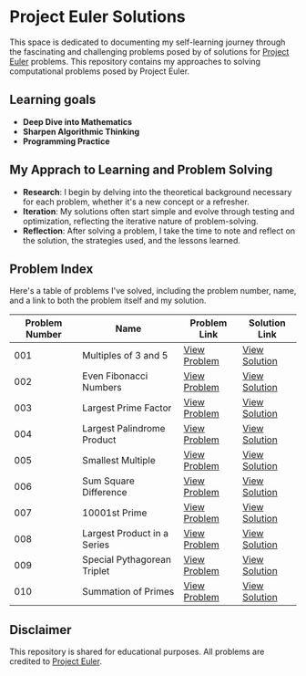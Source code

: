 # Project Euler Solutions

This space is dedicated to documenting my self-learning journey through the fascinating and challenging problems posed by of solutions for [Project Euler](https://projecteuler.net/) problems. This repository contains my approaches to solving  computational problems posed by Project Euler.

## Learning goals
- **Deep Dive into Mathematics**
- **Sharpen Algorithmic Thinking**
- **Programming Practice**

## My Apprach to Learning and Problem Solving
- **Research**: I begin by delving into the theoretical background necessary for each problem, whether it's a new concept or a refresher.
- **Iteration**:  My solutions often start simple and evolve through testing and optimization, reflecting the iterative nature of problem-solving.
- **Reflection**: After solving a problem, I take the time to note and reflect on the solution, the strategies used, and the lessons learned.

## Problem Index

Here's a table of problems I've solved, including the problem number, name, and a link to both the problem itself and my solution.

| Problem Number | Name                  | Problem Link                                           | Solution Link          |
|----------------|-----------------------|-------------------------------------------------------|------------------------|
| 001            | Multiples of 3 and 5   | [View Problem](https://projecteuler.net/problem=1)    | [View Solution](problem01)|
| 002            | Even Fibonacci Numbers   | [View Problem](https://projecteuler.net/problem=2)    | [View Solution](problem02)|
| 003            | Largest Prime Factor   | [View Problem](https://projecteuler.net/problem=3)    | [View Solution](problem03)|
| 004            | Largest Palindrome Product   | [View Problem](https://projecteuler.net/problem=4)    | [View Solution](problem04)|
 005            | Smallest Multiple   | [View Problem](https://rojecteuler.net/problem=5)    | [View Solution](problem05)|
 006            | Sum Square Difference   | [View Problem](https://rojecteuler.net/problem=6)    | [View Solution](problem06)|
 007            | 10001st Prime   | [View Problem](https://rojecteuler.net/problem=7)    | [View Solution](problem07)|
 008            | Largest Product in a Series   | [View Problem](https://rojecteuler.net/problem=8)    | [View Solution](problem08)|
 009            | Special Pythagorean Triplet   | [View Problem](https://rojecteuler.net/problem=9)    | [View Solution](problem09)|
 010            | Summation of Primes   | [View Problem](https://rojecteuler.net/problem=10)    | [View Solution](problem10)|

## Disclaimer

This repository is shared for educational purposes. All problems are credited to [Project Euler](https://projecteuler.net/).


